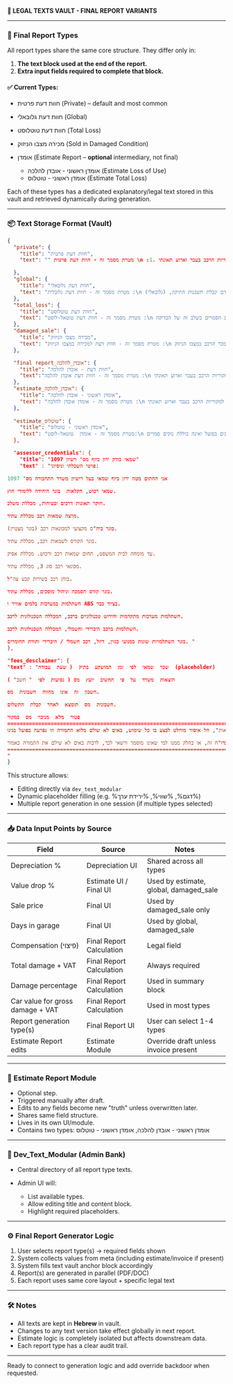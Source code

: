 **📁 LEGAL TEXTS VAULT - FINAL REPORT VARIANTS**

---

### 🔰 Final Report Types

All report types share the same core structure. They differ only in:

1. **The text block used at the end of the report.**
2. **Extra input fields required to complete that block.**

#### ✅ Current Types:

* חוות דעת פרטית (Private) – default and most common
* חוות דעת גלובאלי (Global)
* חוות דעת טוטלוסט (Total Loss)
* מכירה מצבו הניזוק (Sold in Damaged Condition)
* אומדן (Estimate Report – **optional** intermediary, not final)

  * אומדן ראשוני - אובדן להלכה (Estimate Loss of Use)
  * אומדן ראשוני - טוטלוס (Estimate Total Loss)

Each of these types has a dedicated explanatory/legal text stored in this vault and retrieved dynamically during generation.

---

### 📦 Text Storage Format (Vault)

```json
{
  "private": {
    "title": "חוות דעת פרטית",
    "text": "" מטרת מסמך זה - חוות דעת פרטית \n :1. ערך הרכב המצויין לעיל בהתאם למחירון ואינו מתייחס למקוריות הרכב בעבר וארוע תאונתי.\n2. מחירי החלפים נבדקו על ידינו בתוכנת מולטיקט חלפים.\n3. חוות דעתינו כוללת סעיף י\"ע בשיעור %ירידת_ערך% מערך הרכב המצויין לעיל בגין הבדלי גוון צבע באירוע הנדון.\n4. הערכתנו מתייחסת לנזקים כפי שהוצגו בפנינו , ולנסיבות המקרה כפי שתוארו לנו ע\"י בעל הרכב אשר לדבריו, לא ידוע לנו נסיבות המקרה.\n5. להערכתינו זמן השהייה במוסך לצורך תיקון %ימי_מוסך% ימי עבודה.\n\n---\n\nהצהרה:\n\nאני החת\"מ : ירון כיוף תעודת שמאי מס' 1097.\nנותן על פי בקשתך / כם חוות דעתי במקום עדות בשבועה בבית משפט. הנני מצהיר כי ידוע לי היטב על פי הוראות החוק הפלילי בדבר מתן עדות שקר בבית משפט. דין חוות דעת זו כשהיא חתומה על ידי, כדין עדות בשבועה בבית משפט.\n\nלוטה:\n- תצלומי הרכב הניזוק\n- חשבוניות תיקון\n- ערך רכב ממוחשב\n- צילום רישיון הרכב\n- חשכ\"ט\n\n\n       בכבוד רב,"

  },
  "global": {
    "title": "חוות דעת גלובאלי",
    "text": "מטרת מסמך זה - חוות דעת גלובלית :\n בהתאם לבקשה סיכמנו את חוות דעתנו בטרם קבלת חשבנות התיקון, (גלובאלי).\n\nהערכת הנזקים אינה כוללת נזקים בלתי נראים מראש העלולים להתגלות במהלך פירוק.\n\nמחירי החלפים נבדקו על ידינו בתוכנת מולטיקט חלפים.\n\nערך הרכב המצויין לעיל בהתאם למחירון ואינו מתייחס למקוריות הרכב בעבר וארוע תאונתי.\n\nמאחר ובעלי הרכב מעוניין בתיקון רכבו בכוחות עצמו, ובתאום עם בעלי הרכב. התביעה הנ\"ל נסגירה על בסיס גלובאלי בסך %שווי_פיצוי% ש\"ח כולל מע\"מ. את הרכב יתקנו הבעלים בכוחות עצמם.\n\nחוות דעתינו כוללת סעיף י\"ע בשיעור %ירידת_ערך%% מערך הרכב המצויין לעיל בגין הפגיעה באירוע הנדון.\n\nאושר מע\"מ בהתאם לפסקי דין רלוונטיים.\n\nהערכתנו מתייחסת לנזקים כפי שהוצגו בפנינו, ולנסיבות המקרה כפי שתוארו לנו ע\"י בעל הרכב אשר לדבריו.\n\nלטענת בעל הרכב %מספר_מוקדים% מוקדי הנזק מאירוע הנדון.\n\nאנו מערכים שהיית הרכב במוסך לצורך תיקונים בכ %ימי_מוסך% ימים."
  },
  "total_loss": {
    "title": "חוות דעת טוטלוסט",
    "text": "מטרת מסמך זה - חוות דעת טוטאל-לוסט :\n חוות דעתינו בוצעה בטרם בוצעו התיקונים בפועל ואינה כוללת את הנזקים הסמויים בשלב זה של הבדיקה.\n\nבהתאם לבדיקתנו הנזק ברכב הדון הינו מעל 60% מערך הרכב, ובהתאם לתקנות התעבורה סעיף 9 לצו הפיקוח על המצרכים והשירותים סעיף ב, הוכרז הרכב הנ\"ל כניזוק ב \"אובדן גמור (טוטאלוס)\".\n\nמאחר וערך הנזק הראשוני הינו מעל 60% מערך הרכב הנ\"ל, ואין כל כדאיות כלכלית ו/או בטיחותית בתיקון הרכב, לכן הרכב הוכרז כניזוק ב \"אובדן גמור (טוטאלוס)\" ויועד לפירוק בלבד.\n\nרשיון הרכב בוטל על ידי משרדינו בהתאם להנחיית משרד התחבורה.\n\nשרידי הרכב לפירוק הוערכו על ידינו בסך %שווי_שרידים% ש\"ח.\n\nמחירי החלפים נבדקו על ידינו בתוכנת מולטיקט חלפים.\n\nאנו ממלצים לפצות את המבוטח על בסיס אובדן גמור (טוטאלוס).\n\nרשיון הרכב בצירוף טופס 587 נשלח למשרד הרישוי. שרדי הרכב נשארו בידי המבוטח לפירוק בלבד.\n\nבדיקותינו העלו כי מספר השלדה אשר נבדק על ידנו ברכב תואם רישיון הרכב."
  },
  "damaged_sale": {
    "title": "מכירה מצבו הניזוק",
    "text": "מטרת מסמך זה - חוות דעת למכירה במצבו הניזוק :\n בהתאם לבקשה סיכמנו את חוות דעתנו בטרם תיקון הרכב, זאת בהתייחסות לעוצמת הפגיעה נמכר הרכב במצבו הניזוק.\n\nהרכב נמכר ע\"י בעליו.\n\nהרכב במצבו הניזוק נמכר בסך %מחיר_מכירה% ש\"ח, %שיטת_תשלום%. מצורף זיכרון דברים בין שני הצדדים, והעברת בעלות.\n\nערך הרכב המצוין לעיל בהתאם למחירון ואינו מתייחס למקוריות הרכב בעבר ואירוע תאונתי.\n\nמחירי החלפים נבדקו על ידינו בתוכנת מולטיקט חלפים.\n\nהערכת הנזקים אינה כוללת נזקים בלתי נראים מראש העלולים להתגלות במהלך הפירוק.\n\nמצו\"ב צילום זיכרון דברים בגין מכירת הרכב.\n\nירידת ערך צפויה לרכב הנ\"ל %ירידת_ערך%% מערך הרכב הנ\"ל באירוע הנדון.\n\nאנו מערכים את משך שהיית הרכב במוסך לצורך תיקונים ב / כ %ימי_מוסך% ימי עבודה."
  },

  "final report_אובדן_להלכה": {
    "title": "חוות דעת - אובדן להלכה",
    "text":"מטרת מסמך זה - חוות דעת אובדן להלכה :\n ערך הרכב המצויין לעיל בהתאם למחירון ואינו מתייחס למקוריות הרכב בעבר וארוע תאונתי.\n\nהצעה זו אינה סופית ויתכן שינויים במהלך תיקון הרכב.\n\nהערכתנו מתייחסת לנזקים כפי שהוצגו בפנינו, ולנסיבות המקרה כפי שתוארו לנו ע\"י בעל הרכב אשר לדבריו.\n\nקוד דגם רישיון הרכב נבדק בהתאם לטבלת המרה של לוי יצחק ונמצא %קוד_דגם%.\n\nאחוז הנזק ברכב הנ\"ל הוא %אחוז_נזק% מערך הרכב.\n\nהצעה זו אינה כוללת נזקים בלתי נראים מראש העלולים להתגלות במהלך פירוק ו/או תיקון.\n\nלהערכתינו ירידת ערך צפויה כ %ירידת_ערך% מערך הרכב הנ\"ל מאירוע הנדון.\n\nלטענת בעל הרכב %מוקדי_נזק% מוקדי הנזק מאירוע הנדון.\n\nלאור היקף הנזקים אנו ממלצים לסלק את התביעה הנ\"ל על בסיס \"אובדן להלכה\" ללא תיקון בפועל.\n\nלהערכתינו זמן השהייה במוסך לצורך תיקון %ימי_מוסך% ימי עבודה."
  },
  "estimate_אובדן_להלכה": {
    "title": "אומדן ראשוני - אובדן להלכה",
    "text": "מטרת מסמך זה - אומדן אובדן להלכה :\n ערך הרכב המצויין לעיל בהתאם למחירון ואינו מתייחס למקוריות הרכב בעבר וארוע תאונתי.\n\nהצעה זו אינה סופית ויתכן שינויים במהלך תיקון הרכב.\n\nהערכתנו מתייחסת לנזקים כפי שהוצגו בפנינו, ולנסיבות המקרה כפי שתוארו לנו ע\"י בעל הרכב אשר לדבריו.\n\nקוד דגם רישיון הרכב נבדק בהתאם לטבלת המרה של לוי יצחק ונמצא %קוד_דגם%.\n\nאחוז הנזק ברכב הנ\"ל הוא %אחוז_נזק% מערך הרכב.\n\nהצעה זו אינה כוללת נזקים בלתי נראים מראש העלולים להתגלות במהלך פירוק ו/או תיקון.\n\nלהערכתינו ירידת ערך צפויה כ %ירידת_ערך% מערך הרכב הנ\"ל מאירוע הנדון.\n\nלטענת בעל הרכב %מוקדי_נזק% מוקדי הנזק מאירוע הנדון.\n\nלאור היקף הנזקים אנו ממלצים לסלק את התביעה הנ\"ל על בסיס \"אובדן להלכה\" ללא תיקון בפועל.\n\nלהערכתינו זמן השהייה במוסך לצורך תיקון %ימי_מוסך% ימי עבודה."
  },
  
  "estimate_טוטלוס": {
    "title": "אומדן ראשוני - טוטלוס",
    "text": "מטרת מסמך זה - אומדן  טוטאל-לוסט:\n חוות דעתינו מתבצעת בטרם תיקונים בפועל ואינה כוללת נזקים סמויים.\n\nבהתאם לבדיקה הנזק ברכב מוערך ביותר מ-60% מערך הרכב, ומשכך הרכב מסווג כטוטלוס.\n\nערך הרכב המחושב לפי מחירון לוי יצחק: %שווי_רכב%.\n\nשווי השרידים: %שווי_שרידים%.\n\nניכוי ירידת ערך: %ירידת_ערך%\n\nהערכת נזקים מבוססת על הנתונים שנמסרו ע\"י בעל הרכב, אשר לדבריו.\n\nהצהרה: אני החת"מ: ירון כיוף, תעודת שמאי מס' 1097. הנני נותן את חוות דעתי זו במקום עדות בשבועה בבית משפט. הדין של חוות דעת זו הוא כדין עדות בשבועה."
  },

  "assessor_credentials": {
    "title": "1097 שמאי בודק ירון כיוף מס' רשיון"
    "text" : "פרטי השכלתי וניסיוני: 

אני החתום מטה ירון כיוף שמאי בעל רישיון משרד התחבורה מס' 1097   

שמאי רכוש, חקלאות  בוגר היחידה ללימודי חוץ. 

חוקר תאונות דרכים ובטיחות, מכללת משלב. 

מרצה שמאות רכב מכללת עתיד. 

בוגר ביה"ס מקצועי למכונאות רכב (בוגר מצטיין). 

בוגר הקורס לשמאות רכב, מכללת עתיד. 

עד מומחה לבית המשפט, תחום שמאות רכב ורכוש. מכללת אפיק. 

מכונאי רכב סוג 3, מכללת עתיד. 

בוחן רכב בשירות קבע צה"ל. 

בוגר קורס הסמכה וניהול מוסכים, מכללת עתיד. 

השתלמות במערכות בלמים אוויר ו ABS בציוד כבד.  

השתלמות מערכות מתקדמות וחידוש טכנולוגיים ברכב, המכללה הטכנולוגית לרכב. 

השתלמות ברכב היברידי וחשמלי, המכללה הטכנולוגית לרכב. 

בוגר השתלמויות שונות במנועי בנזין, דיזל, רכב חשמלי / היברידי ותורת החומרים. "
},

"fees_desclaimer": {
"text" : "שכר  שמאי  לפי  זמן  המושקע  בתיק  ( שעת  עבודה  (placeholder) 

הוצאות  משרד  על  פי  תחשיב  יועץ  מס ( נסיעות  לפי  " חשב" ) 

חשבון  זה  אינו  מהווה  חשבונית  מס. 

חשבונית  מס  תומצא  לאחר  קבלת  התשלום. 

פטור  מלא  מניכוי  מס  במקור  
========================================================================
חוות דעת זו הינה רכושה הבלעדי של "ירון כיוף שמאות", חל איסור מוחלט לבצע בו כל שימוש, באים לא שולם מלוא התמורה וזו נפרעה בפועל בגינו.  

חל איסור מוחלט להעתיק, לצלם, למסור או לעשות שימוש בדו"ח זה, או בחלק ממנו למי שאינו מוסמך ורשאי לכך, לרבות באים לא שילם את התמורה כאמור. 
========================================================================
"
}

```

This structure allows:

* Editing directly via `dev_text_modular`
* Dynamic placeholder filling (e.g. %דגם%, %שווי%, %ירידת ערך%)
* Multiple report generation in one session (if multiple types selected)

---

### 📥 Data Input Points by Source

| Field                            | Source                   | Notes                                   |
| -------------------------------- | ------------------------ | --------------------------------------- |
| Depreciation %                   | Depreciation UI          | Shared across all types                 |
| Value drop %                     | Estimate UI / Final UI   | Used by estimate, global, damaged\_sale |
| Sale price                       | Final UI                 | Used by damaged\_sale only              |
| Days in garage                   | Final UI                 | Used by global, damaged\_sale           |
| Compensation (פיצוי)             | Final Report Calculation | Legal field                             |
| Total damage + VAT               | Final Report Calculation | Always required                         |
| Damage percentage                | Final Report Calculation | Used in summary block                   |
| Car value for gross damage + VAT | Final Report Calculation | Used in most types                      |
| Report generation type(s)        | Final Report UI          | User can select 1-4 types               |
| Estimate Report edits            | Estimate Module          | Override draft unless invoice present   |

---

### 🧠 Estimate Report Module

* Optional step.
* Triggered manually after draft.
* Edits to any fields become new "truth" unless overwritten later.
* Shares same field structure.
* Lives in its own UI/module.
* Contains two types: אומדן ראשוני - אובדן להלכה, אומדן ראשוני - טוטלוס

---

### 📘 Dev\_Text\_Modular (Admin Bank)

* Central directory of all report type texts.
* Admin UI will:

  * List available types.
  * Allow editing title and content block.
  * Highlight required placeholders.

---

### ⚙️ Final Report Generator Logic

1. User selects report type(s) → required fields shown
2. System collects values from meta (including estimate/invoice if present)
3. System fills text vault anchor block accordingly
4. Report(s) are generated in parallel (PDF/DOC)
5. Each report uses same core layout + specific legal text

---

### 🛠️ Notes

* All texts are kept in **Hebrew** in vault.
* Changes to any text version take effect globally in next report.
* Estimate logic is completely isolated but affects downstream data.
* Each report type has a clear audit trail.

---

Ready to connect to generation logic and add override backdoor when requested.

